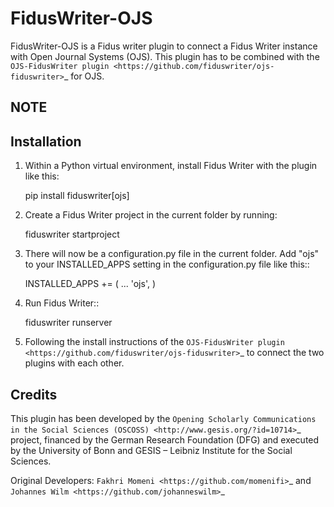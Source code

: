 FidusWriter-OJS
=====

FidusWriter-OJS is a Fidus writer plugin to connect a Fidus Writer instance
with Open Journal Systems (OJS).
This plugin has to be combined with the `OJS-FidusWriter plugin <https://github.com/fiduswriter/ojs-fiduswriter>`_ for OJS.


NOTE
----

Installation
------------

1. Within a Python virtual environment, install Fidus Writer with the plugin like this:

    pip install fiduswriter[ojs]

2. Create a Fidus Writer project in the current folder by running:

    fiduswriter startproject

3. There will now be a configuration.py file in the current folder. Add "ojs" to your INSTALLED_APPS setting in the configuration.py file
   like this::

    INSTALLED_APPS += (
        ...
        'ojs',
    )


4. Run Fidus Writer::

    fiduswriter runserver

5. Following the install instructions of the `OJS-FidusWriter plugin <https://github.com/fiduswriter/ojs-fiduswriter>`_ to connect
   the two plugins with each other.


Credits
-----------

This plugin has been developed by the `Opening Scholarly Communications in the Social Sciences (OSCOSS) <http://www.gesis.org/?id=10714>`_ project, financed by the German Research Foundation (DFG) and executed by the University of Bonn and GESIS – Leibniz Institute for the Social Sciences.

Original Developers: `Fakhri Momeni <https://github.com/momenifi>`_ and `Johannes Wilm <https://github.com/johanneswilm>`_
